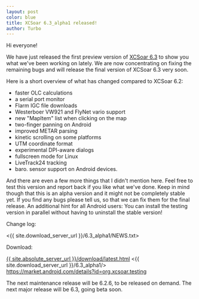```yaml
---
layout: post
color: blue
title: XCSoar 6.3_alpha1 released!
author: Turbo
---
```

Hi everyone!

We have just released the first preview version of
[XCSoar 6.3](/download/latest.html) to show you what we've been working on
lately. We are now concentrating on fixing the remaining bugs and will release
the final version of XCSoar 6.3 very soon.

Here is a short overview of what has changed compared to XCSoar 6.2:

* faster OLC calculations
* a serial port monitor
* Flarm IGC file downloads
* Westerboer VW921 and FlyNet vario support
* new "MapItem" list when clicking on the map
* two-finger panning on Android
* improved METAR parsing
* kinetic scrolling on some platforms
* UTM coordinate format
* experimental DPI-aware dialogs
* fullscreen mode for Linux
* LiveTrack24 tracking
* baro. sensor support on Android devices.

And there are even a few more things that I didn't mention here. Feel free to
test this version and report back if you like what we've done. Keep in mind
though that this is an alpha version and it might not be completely stable yet.
If you find any bugs please tell us, so that we can fix them for the final
release. An additional hint for all Android users: You can install the testing
version in parallel without having to uninstall the stable version!

Change log:

 <{{ site.download_server_url }}/6.3_alpha1/NEWS.txt>

Download:

 [{{ site.absolute_server_url }}/download/latest.html](/download/latest.html)
 <{{ site.download_server_url }}/6.3_alpha1/>
 <https://market.android.com/details?id=org.xcsoar.testing>

The next maintenance release will be 6.2.6, to be released on demand.
The next major release will be 6.3, going beta soon.
